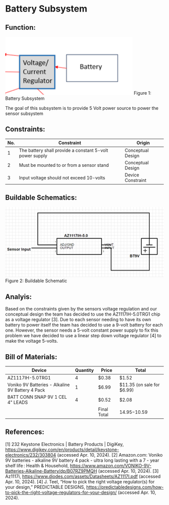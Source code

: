 # Battery Subsystem

## **Function:**
![Elaboration Photo](../Images/battery/BatteryPicture.png)
Figure 1: Battery Subsystem

The goal of this subsystem is to provide 5 Volt power source to power the sensor subsystem

## **Constraints:**

|No.|Constraint|Origin|
|--|------|-------|
|1|The battery shall provide a constant 5-volt power supply|Conceptual Design|
|2|Must be mounted to or from a sensor stand|Conceptual Design|
|3|Input voltage should not exceed 10-volts|Device Constraint|

## **Buildable Schematics:**
![Elaboration Photo](../Images/battery/2024-04-09.png)
Figure 2: Buildable Schematic 

## **Analyis:**
Based on the constraints given by the sensors voltage regulation and our conceptual design the team has decided to use the  AZ1117IH-5.0TRG1 chip as a voltage regulator [3]. Due to each sensor needing to have its own battery to power itself the team has decided to use a 9-volt battery for each one. However, the sensor needs a 5-volt constant power supply to fix this problem we have decided to use a linear step down voltage regulator [4] to make the voltage 5-volts. 


## **Bill of Materials:**

|Device|Quantity|Price|Total|
|-------|---|---------|-------------|
|AZ1117IH-5.0TRG1|4|$0.38|$1.52|
|Voniko 9V Batteries - Alkaline 9V Battery 4 Pack|1|$6.99|$11.35 (on sale for $6.99)|
|BATT CONN SNAP 9V 1 CEL 4" LEADS|4|$0.52|$2.08|
| | |Final Total|$14.95-$10.59|

## **References:**
[1] 232 Keystone Electronics | Battery Products | DigiKey, https://www.digikey.com/en/products/detail/keystone-electronics/232/303804 (accessed Apr. 10, 2024). 
[2] Amazon.com: Voniko 9V batteries - alkaline 9V battery 4 pack - ultra long lasting with a 7 - year shelf life : Health & Household, https://www.amazon.com/VONIKO-9V-Batteries-Alkaline-Battery/dp/B07RZ9PMQH (accessed Apr. 10, 2024). 
[3] Az1117i, https://www.diodes.com/assets/Datasheets/AZ1117I.pdf (accessed Apr. 10, 2024). 
[4] J. Teel, “How to pick the right voltage regulator(s) for your design,” PREDICTABLE DESIGNS, https://predictabledesigns.com/how-to-pick-the-right-voltage-regulators-for-your-design/ (accessed Apr. 10, 2024). 
